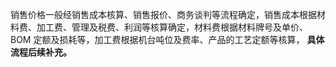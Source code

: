 销售价格一般经销售成本核算、销售报价、商务谈判等流程确定，销售成本根据材料费、加工费、管理及税费、利润等核算确定，材料费根据材料牌号及单价、BOM 定额及损耗等，加工费根据机台吨位及费率、产品的工艺定额等核算，
**具体流程后续补充。** 